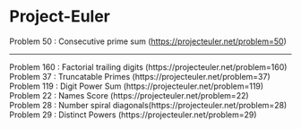 # Project-Euler
Problem 50 : Consecutive prime sum (https://projecteuler.net/problem=50)<br>
<hr>
Problem 160 : Factorial trailing digits (https://projecteuler.net/problem=160)<br>
Problem 37 : Truncatable Primes (https://projecteuler.net/problem=37)<br>
Problem 119 : Digit Power Sum (https://projecteuler.net/problem=119)<br>
Problem 22 : Names Score (https://projecteuler.net/problem=22)<br>
Problem 28 : Number spiral diagonals(https://projecteuler.net/problem=28)<br>
Problem 29 : Distinct Powers (https://projecteuler.net/problem=29)
